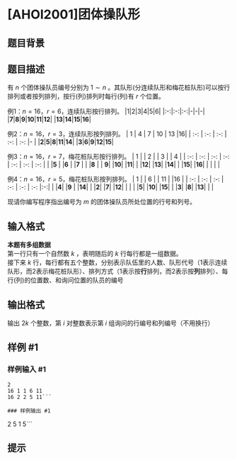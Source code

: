 # [AHOI2001]团体操队形

## 题目背景



## 题目描述

有 $n$ 个团体操队员编号分别为 $1\sim n$ 。其队形(分连续队形和梅花桩队形)可以按行排列或者按列排列，按行(列)排列时每行(列)有 $r$ 个位置。 

例1：$n=16$，$r=6$，连续队形按行排列。
|1|2|3|4|5|6|
|:-:|:-:|:-:|-|-|-|
|**7**|**8**|**9**|**10**|**11**|**12**|
|**13**|**14**|**15**|**16**|

例2：$n=16$，$r=3$，连续队形按列排列。
|  1  |  4  |  7  |  10  |  13  |16|
| :-: | :-: | :-: |  :-: |  :-: |- |
|**2**|**5**|**8**|**11**|**14**|
|**3**|**6**|**9**|**12**|**15**|

例3：$n=16$，$r=7$，梅花桩队形按行排列。
|  1   |      |  2   |      |  3   |      |  4   |
| :-:  | :-:  | :-:  | :-:  | :-:  | :-:  | :-:  |
|      |**5** |      |**6** |      |**7** |      |
|**8** |      | **9**|      |**10**|      |**11**|
|      |**12**|      |**13**|      |**14**|      |
|**15**|      |**16**|      |      |      |      |

例4：$n=16$，$r=5$，梅花桩队形按列排列。
|  1  |     |  6  |      |  11  |      |16 |
| :-: | :-: | :-: | :-:  | :-:  | :-:  |:-:|
|     |**4**|     |**9** |      |**14**|   |
|**2**|     |**7**|      |**12**|      |   |
|     |**5**|     |**10**|      |**15**|   |
|**3**|     |**8**|      |**13**|      |   |

现请你编写程序指出编号为 $m$ 的团体操队员所处位置的行号和列号。

## 输入格式

**本题有多组数据**  
第一行只有一个自然数 $k$ ，表明随后的 $k$ 行每行都是一组数据。  
接下来 $k$ 行，每行都有五个整数，分别表示队伍里的人数、队形代号（$1$表示连续队形，而$2$表示梅花桩队形）、排列方式（$1$表示按**行**排列，而$2$表示按**列**排列）、每行(列)的位置数、和询问位置的队员的编号


## 输出格式

输出 $2k$ 个整数，第 $i$ 对整数表示第 $i$ 组询问的行编号和列编号（不用换行）

## 样例 #1

### 样例输入 #1
```
2
16 1 1 6 11
16 2 2 5 11```

### 样例输出 #1

```
2 5 1 5```

## 提示


